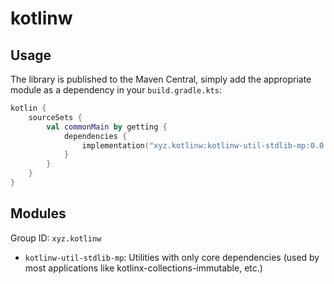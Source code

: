 # kotlinw

## Usage

The library is published to the Maven Central, simply add the appropriate module as a dependency in your `build.gradle.kts`:

```kotlin
kotlin {
    sourceSets {
        val commonMain by getting {
            dependencies {
                implementation("xyz.kotlinw:kotlinw-util-stdlib-mp:0.0.4")
            }
        }
    }
}
```

## Modules

Group ID: `xyz.kotlinw`

- `kotlinw-util-stdlib-mp`: Utilities with only core dependencies (used by most applications like kotlinx-collections-immutable, etc.)
